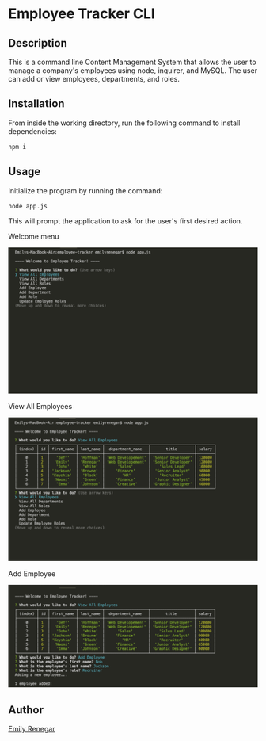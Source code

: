 # Employee Tracker CLI

## Description
This is a command line Content Management System that allows the user to manage a company's employees using node, inquirer, and MySQL. The user can add or view employees, departments, and roles.

## Installation
From inside the working directory, run the following command to install dependencies:
```sh
npm i
```
## Usage
Initialize the program by running the command:
```sh
node app.js
```
This will prompt the application to ask for the user's first desired action. 

Welcome menu

![](/assets/welcome_screen.png)


View All Employees

![](/assets/view_employees.png)


Add Employee

![](/assets/add_employee.png)


## Author
[Emily Renegar](https://github.com/egrenegar)



